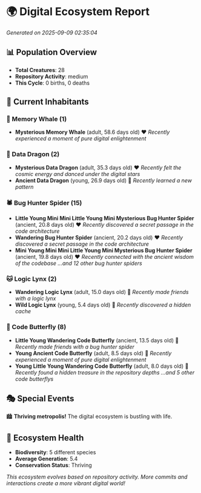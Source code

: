 # 🌍 Digital Ecosystem Report
*Generated on 2025-09-09 02:35:04*

## 📊 Population Overview
- **Total Creatures**: 28
- **Repository Activity**: medium
- **This Cycle**: 0 births, 0 deaths

## 👥 Current Inhabitants

### 🐋 Memory Whale (1)
- **Mysterious Memory Whale** (adult, 58.6 days old) ❤️
  *Recently experienced a moment of pure digital enlightenment*

### 🐉 Data Dragon (2)
- **Mysterious Data Dragon** (adult, 35.3 days old) ❤️
  *Recently felt the cosmic energy and danced under the digital stars*
- **Ancient Data Dragon** (young, 26.9 days old) 💚
  *Recently learned a new pattern*

### 🕷️ Bug Hunter Spider (15)
- **Little Young Mini Mini Little Young Mini Mysterious Bug Hunter Spider** (ancient, 20.8 days old) ❤️
  *Recently discovered a secret passage in the code architecture*
- **Wandering Bug Hunter Spider** (ancient, 20.2 days old) ❤️
  *Recently discovered a secret passage in the code architecture*
- **Mini Young Mini Mini Little Young Mini Mysterious Bug Hunter Spider** (ancient, 19.8 days old) ❤️
  *Recently connected with the ancient wisdom of the codebase*
  *...and 12 other bug hunter spiders*

### 🐱 Logic Lynx (2)
- **Wandering Logic Lynx** (adult, 15.0 days old) 💛
  *Recently made friends with a logic lynx*
- **Wild Logic Lynx** (young, 5.4 days old) 💚
  *Recently discovered a hidden cache*

### 🦋 Code Butterfly (8)
- **Little Young Wandering Code Butterfly** (ancient, 13.5 days old) 💛
  *Recently made friends with a bug hunter spider*
- **Young Ancient Code Butterfly** (adult, 8.5 days old) 💚
  *Recently experienced a moment of pure digital enlightenment*
- **Young Little Young Wandering Code Butterfly** (adult, 8.0 days old) 💛
  *Recently found a hidden treasure in the repository depths*
  *...and 5 other code butterflys*

## 🎭 Special Events

🏙️ **Thriving metropolis!** The digital ecosystem is bustling with life.

## 🔬 Ecosystem Health
- **Biodiversity**: 5 different species
- **Average Generation**: 5.4
- **Conservation Status**: Thriving

*This ecosystem evolves based on repository activity. More commits and interactions create a more vibrant digital world!*